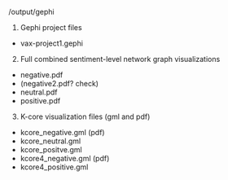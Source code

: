 /output/gephi

1. Gephi project files
  - vax-project1.gephi

2. Full combined sentiment-level network graph visualizations
  - negative.pdf
  - (negative2.pdf? check)
  - neutral.pdf
  - positive.pdf

3. K-core visualization files (gml and pdf)
  - kcore_negative.gml (pdf)
  - kcore_neutral.gml
  - kcore_positve.gml
  - kcore4_negative.gml (pdf)
  - kcore4_positive.gml
